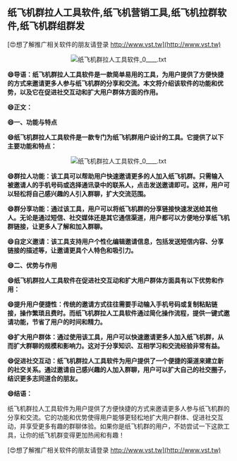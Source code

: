 ## **纸飞机群拉人工具软件,纸飞机营销工具,纸飞机拉群软件,纸飞机群组群发**

[😍想了解推广相关软件的朋友请登录 http://www.vst.tw](http://www.vst.tw)

 <center><img src="https://vst.tw/MP4/tuiguang/png/1.png" alt="纸飞机群拉人工具软件_0____.txt"></center>

**😄导语：纸飞机群拉人工具软件是一款简单易用的工具，为用户提供了方便快捷的方式来邀请更多人参与纸飞机群的分享和交流。本文将介绍该软件的功能和优势，以及它在促进社交互动和扩大用户群体方面的作用。**

**😄正文：**

**😄一、功能与特点**

**😄纸飞机群拉人工具软件是一款专门为纸飞机群用户设计的工具。它提供了以下主要功能和特点：**

 <center><img src="https://vst.tw/MP4/tuiguang/png/5.png" alt="纸飞机群拉人工具软件_0____.txt"></center>

**😄群拉人功能：该工具可以帮助用户快速邀请更多的人加入纸飞机群。只需输入被邀请人的手机号码或选择通讯录中的联系人，点击发送邀请即可。这样，用户可以轻松将自己感兴趣的人引入群聊，扩大交流范围。**

**😄群分享功能：通过该工具，用户可以将纸飞机群的分享链接快速发送给其他人。无论是通过短信、社交媒体还是其它通信渠道，用户都可以方便地分享纸飞机群链接，让更多人了解和加入群聊。**

**😄自定义邀请：该工具支持用户个性化编辑邀请信息，包括发送短信内容、分享链接的描述等，让邀请更具个人特色和吸引力。**

**😄二、优势与作用**

**😄纸飞机群拉人工具软件在促进社交互动和扩大用户群体方面具有以下优势和作用：**

**😄提升用户便捷性：传统的邀请方式往往需要手动输入手机号码或复制粘贴链接，操作繁琐且费时。而纸飞机群拉人工具软件通过简化操作流程，提供一键式邀请功能，节省了用户的时间和精力。**

**😄扩大用户群体：通过使用该工具，用户可以快速邀请更多人加入纸飞机群，从而扩大群聊的规模和影响力。这对于分享知识、互相学习和交流经验非常有益。**

**😄促进社交互动：纸飞机群拉人工具软件为用户提供了一个便捷的渠道来建立新的社交关系。通过邀请自己感兴趣的人加入群聊，用户可以扩大自己的社交圈子，结识更多志同道合的朋友。**

**😄结语：**

纸飞机群拉人工具软件为用户提供了方便快捷的方式来邀请更多人参与纸飞机群的分享和交流。它的功能和优势使得用户能够更轻松地扩大用户群体、促进社交互动，并享受更多有趣的群聊体验。如果你是纸飞机群的用户，不妨尝试一下这款工具，让你的纸飞机群变得更加热闹和有趣！

[😍想了解推广相关软件的朋友请登录 http://www.vst.tw](http://www.vst.tw)



